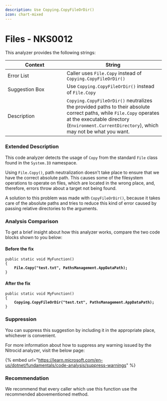 ```yaml
---
description: Use Copying.CopyFileOrDir()
icon: chart-mixed
---
```


# Files - NKS0012

This analyzer provides the following strings:

<table><thead><tr><th width="174">Context</th><th>String</th></tr></thead><tbody><tr><td>Error List</td><td>Caller uses <code>File.Copy</code> instead of <code>Copying.CopyFileOrDir()</code></td></tr><tr><td>Suggestion Box</td><td>Use <code>Copying.CopyFileOrDir()</code> instead of <code>File.Copy</code></td></tr><tr><td>Description</td><td><code>Copying.CopyFileOrDir()</code> neutralizes the provided paths to their absolute correct paths, while <code>File.Copy</code> operates at the executable directory (<code>Environment.CurrentDirectory</code>), which may not be what you want.</td></tr></tbody></table>

### Extended Description

This code analyzer detects the usage of `Copy` from the standard `File` class found in the `System.IO` namespace.

Using `File.Copy()`, path neutralization doesn't take place to ensure that we have the correct absolute path. This causes some of the filesystem operations to operate on files, which are located in the wrong place, and, therefore, errors throw about a target not being found.

A solution to this problem was made with `CopyFileOrDir()`, because it takes care of the absolute paths and tries to reduce this kind of error caused by passing relative directories to the arguments.

### Analysis Comparison

To get a brief insight about how this analyzer works, compare the two code blocks shown to you below:

#### Before the fix

<pre class="language-csharp" data-title="Somewhere in your mod code..." data-line-numbers><code class="lang-csharp">public static void MyFunction()
{
<strong>    File.Copy("test.txt", PathsManagement.AppDataPath);
</strong>}
</code></pre>

#### After the fix

<pre class="language-csharp" data-title="Somewhere in your mod code..." data-line-numbers><code class="lang-csharp">public static void MyFunction()
{
<strong>    Copying.CopyFileOrDir("test.txt", PathsManagement.AppDataPath);
</strong>}
</code></pre>

### Suppression

You can suppress this suggestion by including it in the appropriate place, whichever is convenient.

For more information about how to suppress any warning issued by the Nitrocid analyzer, visit the below page:

{% embed url="https://learn.microsoft.com/en-us/dotnet/fundamentals/code-analysis/suppress-warnings" %}

### Recommendation

We recommend that every caller which use this function use the recommended abovementioned method.
